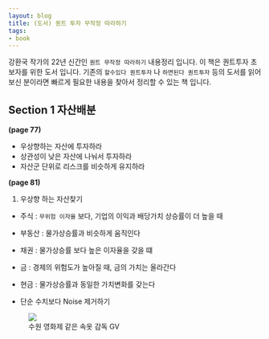 ```yaml
---
layout: blog
title: (도서) 퀀트 투자 무작정 따라하기
tags: 
- book
---
```


강환국 작가의 22년 신간인 `퀀트 무작정 따라하기` 내용정리 입니다. 이 책은 퀀트투자 초보자를 위한 도서 입니다. 기존의 `할수있다 퀀트투자` 나 `하면된다 퀀트투자` 등의 도서를 읽어보신 분이라면 빠르게 필요한 내용을 찾아서 정리할 수 있는 책 입니다.

## Section 1 자산배분

**(page 77)**
- 우상향하는 자산에 투자하라
- 상관성이 낮은 자산에 나눠서 투자하라
- 자산군 단위로 리스크를 비슷하게 유지하라

**(page 81)**
1. 우상향 하는 자산찾기
- 주식 : `무위험 이자율` 보다, 기업의 이익과 배당가치 상승률이 더 높을 때
- 부동산 : 물가상승률과 비슷하게 움직인다
- 채권 : 물가상승률 보다 높은 이자율을 갖을 떄
- 금 : 경제의 위험도가 높아질 때, 금의 가치는 올라간다
- 현금 : 물가상승률과 동일한 가치변화를 갖는다


- 단순 수치보다 Noise 제거하기

<figure class="align-center">
  <img src="{{site.baseurl}}/assets/movie/womans.jpg">
  <figcaption>수원 영화제 같은 속옷 감독 GV</figcaption>
</figure>
